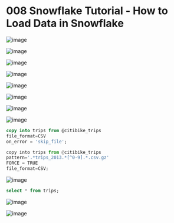 # 008 Snowflake Tutorial - How to Load Data in Snowflake
![image](https://user-images.githubusercontent.com/102650331/171132415-a6bec2db-08ac-42aa-94c6-23e3352eaaaf.png)

![image](https://user-images.githubusercontent.com/102650331/171132457-a7fcdf64-00e2-4c6e-9e26-2a337753922e.png)

![image](https://user-images.githubusercontent.com/102650331/171132616-3d7f78ff-436f-4e9d-b678-bf63380f7e97.png)

![image](https://user-images.githubusercontent.com/102650331/171135623-cd85b8b9-b600-4d73-80d0-ca65c30a051d.png)

![image](https://user-images.githubusercontent.com/102650331/171135681-ccbf9739-20fa-4571-a14a-d7433293e124.png)

![image](https://user-images.githubusercontent.com/102650331/171135736-72cbeded-aba1-4db6-b327-344aa7f22711.png)


![image](https://user-images.githubusercontent.com/102650331/171309472-dcb2de32-d75a-4662-be80-c36656a95dd3.png)


![image](https://user-images.githubusercontent.com/102650331/171310866-f9b8b1be-aaca-4bd3-ae2d-b466b9851124.png)

```sql
copy into trips from @citibike_trips 
file_format=CSV
on_error = 'skip_file';

```

```python
copy into trips from @citibike_trips 
pattern='.*trips_2013.*[^0-9].*.csv.gz' 
FORCE = TRUE 
file_format=CSV;

```

![image](https://user-images.githubusercontent.com/102650331/171311246-b4e68d44-455f-47b3-bcc6-e4630f0f0fb4.png)

```sql
select * from trips;

```

![image](https://user-images.githubusercontent.com/102650331/171318118-051e457e-d3a3-43fa-bde8-54971fe2cf19.png)

![image](https://user-images.githubusercontent.com/102650331/171322346-b0dcfb99-e97a-4644-9a34-96cfdc13912b.png)

